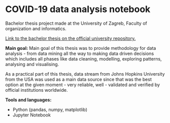 # COVID-19 data analysis notebook

Bachelor thesis project made at the University of Zagreb, Faculty of organization and informatics.

[Link to the bachelor thesis on the official university repository.](https://repozitorij.foi.unizg.hr/islandora/object/foi:6363)

**Main goal:**
Main goal of this thesis was to provide methodology for data analysis - from data mining all the way to making data driven decisions which includes all phases like data cleaning, modelling, exploring patterns, analysing and visualising. 

As a practical part of this thesis, data stream from Johns Hopkins University from the USA was used as a main data source since that was the best option at the given moment - very reliable, well - validated and verified by official institutions worldwide.

**Tools and languages:**
* Python (pandas, numpy, matplotlib)
* Jupyter Notebook
